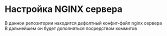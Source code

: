 # Настройка NGINX сервера

В даннои репозитории находится дефолтный конфиг-файл nginx сервера
В дальнейшем он будет дополняться посредством коммитов

